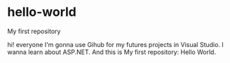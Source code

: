 # hello-world
My first repository

hi! everyone
I'm gonna use Gihub for my futures projects in Visual Studio. I wanna learn about ASP.NET.
And this is My first repository: Hello World.

